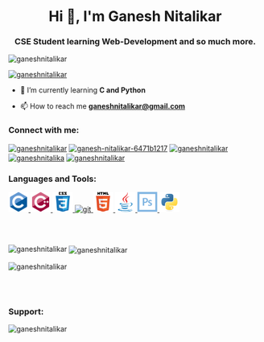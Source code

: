 <h1 align="center">Hi 👋, I'm Ganesh Nitalikar</h1>
<h3 align="center">CSE Student learning Web-Development and so much more.</h3>

<p align="left"> <img src="https://komarev.com/ghpvc/?username=ganeshnitalikar&label=Profile%20views&color=0e75b6&style=flat" alt="ganeshnitalikar" /> </p>

<p align="left"> <a href="https://github.com/ryo-ma/github-profile-trophy"><img src="https://github-profile-trophy.vercel.app/?username=ganeshnitalikar" alt="ganeshnitalikar" /></a> </p>

- 🌱 I’m currently learning **C and Python**

- 📫 How to reach me **ganeshnitalikar@gmail.com**

<h3 align="left">Connect with me:</h3>
<p align="left">
<a href="https://codepen.io/ganeshnitalikar" target="blank"><img align="center" src="https://raw.githubusercontent.com/rahuldkjain/github-profile-readme-generator/master/src/images/icons/Social/codepen.svg" alt="ganeshnitalikar" height="30" width="40" /></a>
<a href="https://linkedin.com/in/ganesh-nitalikar-6471b1217" target="blank"><img align="center" src="https://raw.githubusercontent.com/rahuldkjain/github-profile-readme-generator/master/src/images/icons/Social/linked-in-alt.svg" alt="ganesh-nitalikar-6471b1217" height="30" width="40" /></a>
<a href="https://instagram.com/ganeshnitalikar" target="blank"><img align="center" src="https://raw.githubusercontent.com/rahuldkjain/github-profile-readme-generator/master/src/images/icons/Social/instagram.svg" alt="ganeshnitalikar" height="30" width="40" /></a>
<a href="https://www.codechef.com/users/ganeshnitalika" target="blank"><img align="center" src="https://cdn.jsdelivr.net/npm/simple-icons@3.1.0/icons/codechef.svg" alt="ganeshnitalika" height="30" width="40" /></a>
<a href="https://www.hackerrank.com/ganeshnitalikar" target="blank"><img align="center" src="https://raw.githubusercontent.com/rahuldkjain/github-profile-readme-generator/master/src/images/icons/Social/hackerrank.svg" alt="ganeshnitalikar" height="30" width="40" /></a>
</p>

<h3 align="left">Languages and Tools:</h3>
<p align="left"> <a href="https://www.cprogramming.com/" target="_blank" rel="noreferrer"> <img src="https://raw.githubusercontent.com/devicons/devicon/master/icons/c/c-original.svg" alt="c" width="40" height="40"/> </a> <a href="https://www.w3schools.com/cpp/" target="_blank" rel="noreferrer"> <img src="https://raw.githubusercontent.com/devicons/devicon/master/icons/cplusplus/cplusplus-original.svg" alt="cplusplus" width="40" height="40"/> </a> <a href="https://www.w3schools.com/css/" target="_blank" rel="noreferrer"> <img src="https://raw.githubusercontent.com/devicons/devicon/master/icons/css3/css3-original-wordmark.svg" alt="css3" width="40" height="40"/> </a> <a href="https://git-scm.com/" target="_blank" rel="noreferrer"> <img src="https://www.vectorlogo.zone/logos/git-scm/git-scm-icon.svg" alt="git" width="40" height="40"/> </a> <a href="https://www.w3.org/html/" target="_blank" rel="noreferrer"> <img src="https://raw.githubusercontent.com/devicons/devicon/master/icons/html5/html5-original-wordmark.svg" alt="html5" width="40" height="40"/> </a> <a href="https://www.java.com" target="_blank" rel="noreferrer"> <img src="https://raw.githubusercontent.com/devicons/devicon/master/icons/java/java-original.svg" alt="java" width="40" height="40"/> </a> <a href="https://www.photoshop.com/en" target="_blank" rel="noreferrer"> <img src="https://raw.githubusercontent.com/devicons/devicon/master/icons/photoshop/photoshop-line.svg" alt="photoshop" width="40" height="40"/> </a> <a href="https://www.python.org" target="_blank" rel="noreferrer"> <img src="https://raw.githubusercontent.com/devicons/devicon/master/icons/python/python-original.svg" alt="python" width="40" height="40"/> </a> </p>


<br><br>

<p><img align="left" src="https://github-readme-stats.vercel.app/api/top-langs?username=ganeshnitalikar&show_icons=true&locale=en&layout=compact" alt="ganeshnitalikar" /></p>

<p>&nbsp;<img align="center" src="https://github-readme-stats.vercel.app/api?username=ganeshnitalikar&show_icons=true&locale=en" alt="ganeshnitalikar" /></p>

<p><img align="center" src="https://github-readme-streak-stats.herokuapp.com/?user=ganeshnitalikar&" alt="ganeshnitalikar" /></p>
<br><br>
<h3 align="left">Support:</h3>
<p><a href="https://www.buymeacoffee.com/ganeshnitalikar"> <img align="left" src="https://cdn.buymeacoffee.com/buttons/v2/default-yellow.png" height="50" width="210" alt="ganeshnitalikar" /></a></p>
